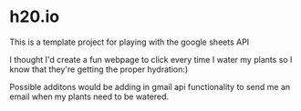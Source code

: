 # h20.io


This is a template project for playing with the google sheets API 

I thought I'd create a fun webpage to click every time I water my plants so I know that they're getting the proper hydration:)


Possible additons would be adding in gmail api functionality to send me an email when my plants need to be watered. 
